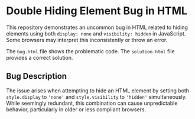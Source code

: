 # Double Hiding Element Bug in HTML

This repository demonstrates an uncommon bug in HTML related to hiding elements using both `display: none` and `visibility: hidden` in JavaScript.  Some browsers may interpret this inconsistently or throw an error.

The `bug.html` file shows the problematic code. The `solution.html` file provides a correct solution.

## Bug Description
The issue arises when attempting to hide an HTML element by setting both `style.display` to `'none'` and `style.visibility` to `'hidden'` simultaneously. While seemingly redundant, this combination can cause unpredictable behavior, particularly in older or less compliant browsers.
